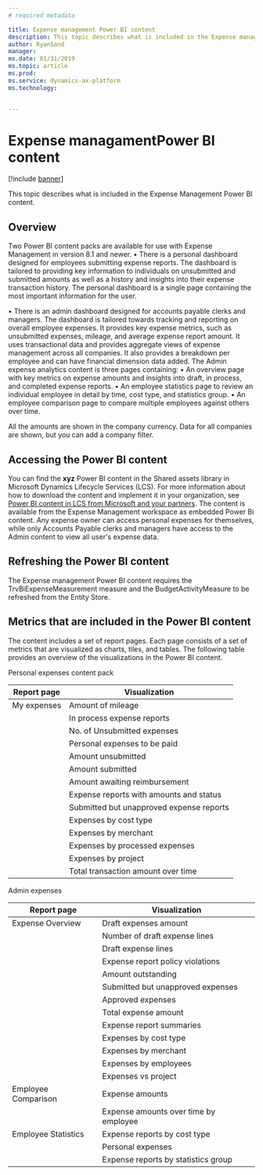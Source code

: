 ```yaml
---
# required metadata

title: Expense management Power BI content
description: This topic describes what is included in the Expense management Power BI content pack.
author: RyanSand
manager: 
ms.date: 01/31/2019
ms.topic: article
ms.prod: 
ms.service: dynamics-ax-platform
ms.technology: 


---
```


# Expense managamentPower BI content

[!include [banner](../includes/banner.md)]

This topic describes what is included in the Expense Management Power BI content. 

## Overview
Two Power BI content packs are available for use with Expense Management in version 8.1 and newer. 
•	There is a personal dashboard designed for employees submitting expense reports. The dashboard is tailored to providing key information to individuals on unsubmitted and submitted amounts as well as a history and insights into their expense transaction history.
The personal dashboard is a single page containing the most important information for the user. 

•	There is an admin dashboard designed for accounts payable clerks and managers. The dashboard is tailored towards tracking and reporting on overall employee expenses. It provides key expense metrics, such as unsubmitted expenses, mileage, and average expense report amount. It uses transactional data and provides aggregate views of expense management across all companies. It also provides a breakdown per employee and can have financial dimension data added.
The Admin expense analytics content is three pages containing:
  •	An overview page with key metrics on expense amounts and insights into draft, in process, and completed expense reports. 
  • An employee statistics page to review an individual employee in detail by time, cost type, and statistics group. 
  •	An employee comparison page to compare multiple employees against others over time. 

All the amounts are shown in the company currency. Data for all companies are shown, but you can add a company filter. 

## Accessing the Power BI content
You can find the **xyz** Power BI content in the Shared assets library in Microsoft Dynamics Lifecycle Services (LCS). For more information about how to download the content and implement it in your organization, see [Power BI content in LCS from Microsoft and your partners](https://blogs.msdn.microsoft.com/dynamicsaxbi/2016/12/12/power-bi-content-from-microsoft-and-your-partners/).
The content is available from the Expense Management workspace as embedded Power Bi content. Any expense owner can access personal expenses for themselves, while only Accounts Payable clerks and managers have access to the Admin content to view all user's expense data.

## Refreshing the Power BI content
The Expense management Power BI content requires the TrvBiExpenseMeasurement measure and the BudgetActivityMeasure to be refreshed from the Entity Store. 

## Metrics that are included in the Power BI content
The content includes a set of report pages. Each page consists of a set of metrics that are visualized as charts, tiles, and tables. The following table provides an overview of the visualizations in the Power BI content.

Personal expenses content pack

| Report page | Visualization                             |
|-------------|-------------------------------------------|
| My expenses | Amount of mileage                         |
|             | In process expense reports                |
|             | No. of Unsubmitted expenses               |
|             | Personal expenses to be paid              |
|             |	Amount unsubmitted                        |
|             | Amount submitted                          |
|             | Amount awaiting reimbursement             |
|             | Expense reports with amounts and status   |
|             | Submitted but unapproved expense reports  |
|             | Expenses by cost type                     |
|             | Expenses by merchant                      |
|             | Expenses by processed expenses            |
|             | Expenses by project                       |
|             | Total transaction amount over time        |

Admin expenses

| Report page         | Visualization                           |           
|---------------------|-----------------------------------------|
| Expense Overview    | Draft expenses amount                   |
|                     | Number of draft expense lines           |
|                     | Draft expense lines                     |
|                     | Expense report policy violations        |
|                     | Amount outstanding                      |
|                     | Submitted but unapproved expenses       |
|                     | Approved expenses                       |
|                     | Total expense amount                    |
|                     | Expense report summaries                |
|                     | Expenses by cost type                   |
|                     | Expenses by merchant                    |
|                     | Expenses by employees                   |
|                     | Expenses vs project                     |
| Employee Comparison |	Expense amounts                         |
|                     | Expense amounts over time by employee   |
| Employee Statistics | Expense reports by cost type            |
|                     | Personal expenses                       |
|                     | Expense reports by statistics group     |
